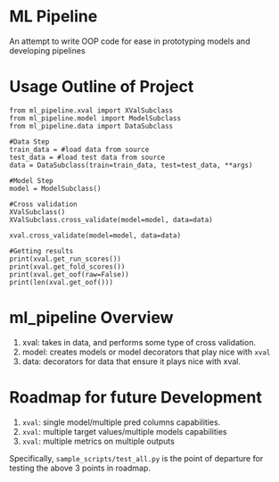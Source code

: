 # ML Pipeline
An attempt to write OOP code for ease in prototyping models and developing pipelines

# Usage Outline of Project
```
from ml_pipeline.xval import XValSubclass
from ml_pipeline.model import ModelSubclass
from ml_pipeline.data import DataSubclass

#Data Step
train_data = #load data from source
test_data = #load test data from source
data = DataSubclass(train=train_data, test=test_data, **args)

#Model Step
model = ModelSubclass()

#Cross validation
XValSubclass()
XValSubclass.cross_validate(model=model, data=data)

xval.cross_validate(model=model, data=data)

#Getting results
print(xval.get_run_scores())
print(xval.get_fold_scores())
print(xval.get_oof(raw=False))
print(len(xval.get_oof()))
```

# ml_pipeline Overview

1. xval: takes in data, and performs some type of cross validation.
2. model: creates models or model decorators that play nice with `xval`
3. data: decorators for data that ensure it plays nice with xval.

# Roadmap for future Development

1. `xval`: single model/multiple pred columns capabilities.
2. `xval`: multiple target values/multiple models capabilities
3. `xval`: multiple metrics on multiple outputs 

Specifically, `sample_scripts/test_all.py` is the point of departure for testing the above 3 points in roadmap.  